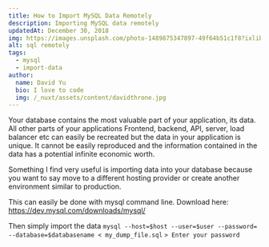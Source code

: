 ```yaml
---
title: How to Import MySQL Data Remotely
description: Importing MySQL data remotely
updatedAt: December 30, 2018
img: https://images.unsplash.com/photo-1489875347897-49f64b51c1f8?ixlib=rb-1.2.1&ixid=eyJhcHBfaWQiOjEyMDd9&auto=format&fit=crop&w=800&q=60
alt: sql remotely
tags:
  - mysql
  - import-data
author:
  name: David Yu
  bio: I love to code
  img: /_nuxt/assets/content/davidthrone.jpg
---
```


Your database contains the most valuable part of your application, its data. All other parts of your applications Frontend, backend, API, server, load balancer etc can easily be recreated but the data in your application is unique. It cannot be easily reproduced and the information contained in the data has a potential infinite economic worth.

Something I find very useful is importing data into your database because you want to say move to a different hosting provider or create another environment similar to production.

This can easily be done with mysql command line. Download here: https://dev.mysql.com/downloads/mysql/

Then simply import the data
`mysql --host=$host --user=$user --password= --database=$databasename < my_dump_file.sql`
`> Enter your password`
